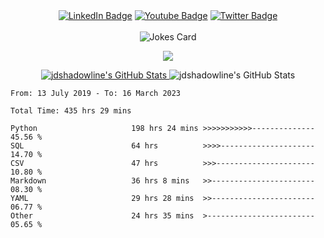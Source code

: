 <div id="header" align="center">
<div id="badges">
  <a href="your-URL">
  <img src="https://img.shields.io/badge/LinkedIn-blue?style=for-the-badge&logo=linkedin&logoColor=white" alt="LinkedIn Badge"/></a>
    <a href="your-URL">
  <img src="https://img.shields.io/badge/YouTube-red?style=for-the-badge&logo=youtube&logoColor=white" alt="Youtube Badge"/></a>
      <a href="your-URL">
  <img src="https://img.shields.io/badge/Twitter-blue?style=for-the-badge&logo=twitter&logoColor=white" alt="Twitter Badge"/></a><br>
  <img src="https://komarev.com/ghpvc/?username=jdshadowline&style=flat-square&color=blue" alt=""/><br><br>
  <img src="https://readme-jokes.vercel.app/api" alt="Jokes Card" />
</div>
  </div>

<p align="center">
  <a href="https://skillicons.dev">
    <img src="https://skillicons.dev/icons?i=py,docker,git,github,grafana,cloudflare,flutter,html,instagram,jenkins,linux,md,ps,raspberrypi,selenium,twitter,vscode&theme=dark&perline=5" />
  </a>
</p>

<div id="cards" align="center">
  <a href="https://awesome-github-stats.azurewebsites.net/index.html??cardType=github&theme=dracula">    <img  alt="jdshadowline's GitHub Stats" src="https://awesome-github-stats.azurewebsites.net/user-stats/jdshadowline?cardType=github&theme=dracula" />  </a>
  <img alt="jdshadowline's GitHub Stats" src="https://streak-stats.demolab.com?user=jdshadowline&theme=dracula" /> 

 </div>
 
 
<!--START_SECTION:waka-->

```text
From: 13 July 2019 - To: 16 March 2023

Total Time: 435 hrs 29 mins

Python                     198 hrs 24 mins >>>>>>>>>>>--------------   45.56 %
SQL                        64 hrs          >>>>---------------------   14.70 %
CSV                        47 hrs          >>>----------------------   10.80 %
Markdown                   36 hrs 8 mins   >>-----------------------   08.30 %
YAML                       29 hrs 28 mins  >>-----------------------   06.77 %
Other                      24 hrs 35 mins  >------------------------   05.65 %
```

<!--END_SECTION:waka-->

